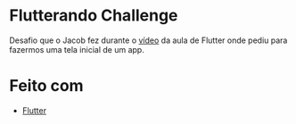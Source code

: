 # Flutterando Challenge

Desafio que o Jacob fez durante o [vídeo](https://youtu.be/9zkKGkFj3qg?list=PLlBnICoI-g-d-J57QIz6Tx5xtUDGQdBFB) da aula de Flutter onde pediu para fazermos uma tela inicial de um app.


# Feito com
- [Flutter](https://flutter.dev)

